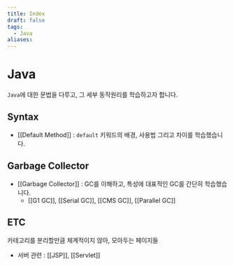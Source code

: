 ```yaml
---
title: Index
draft: false
tags:
  - Java
aliases:
---
```


# Java 
`Java`에 대한 문법을 다루고, 그 세부 동작원리를 학습하고자 합니다. 

## Syntax
- [[Default Method]] : `default` 키워드의 배경, 사용법 그리고 차이를 학습했습니다.

## Garbage Collector 
- [[Garbage Collector]] : GC를 이해하고, 특성에 대표적인 GC를 간단히 학습했습니다. 
	- [[G1 GC]], [[Serial GC]], [[CMS GC]], [[Parallel GC]]

## ETC 
카테고리를 분리할만큼 체계적이지 않아, 모아두는 페이지들 
- 서버 관련 : [[JSP]], [[Servlet]] 
